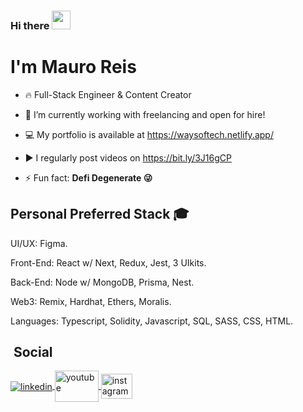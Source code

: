 ### Hi there <img src="https://raw.githubusercontent.com/kaueMarques/kaueMarques/master/hi.gif" width="30px" height="30px">
<h1 align="left">I'm Mauro Reis</h1>

- 🔥 Full-Stack Engineer & Content Creator

- 🔭 I’m currently working with freelancing and open for hire!

- 💻 My portfolio is available at https://waysoftech.netlify.app/

- ▶️ I regularly post videos on https://bit.ly/3J16gCP

- ⚡ Fun fact: **Defi Degenerate 😜**

## Personal Preferred Stack 🎓

UI/UX: Figma.

Front-End: React w/ Next, Redux, Jest, 3 UIkits.

Back-End: Node w/ MongoDB, Prisma, Nest.

Web3: Remix, Hardhat, Ethers, Moralis.

Languages: Typescript, Solidity, Javascript, SQL, SASS, CSS, HTML.

## &nbsp;Social

<a href="https://www.linkedin.com/in/mauro-reis-6b15b5237/" target="_blank">
  <img align="center" src="https://img.shields.io/badge/-mauroreis-05122A?style=flat&logo=linkedin" alt="linkedin"/>
</a>

<a href="https://www.youtube.com/channel/UCvMMltZWkyX_CGqiyb-uHQg" target="_blank">
  <img height="50px" width="70px" align="center" src="https://i.pinimg.com/originals/19/7b/36/197b365922d1ea3aa1a932ff9bbda4a6.png" alt="youtube"/>
</a>

<a href="https://www.instagram.com/mauroasreis/" target="_blank">
  <img height="40px" width="50px" align="center" src="https://upload.wikimedia.org/wikipedia/commons/thumb/a/a5/Instagram_icon.png/600px-Instagram_icon.png" alt="instagram"/>
</a>
